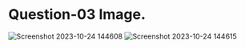 # Question-03 Image.
![Screenshot 2023-10-24 144608](https://github.com/Khush0031/pw-skills-full-stack-web-dev-assignment-solution/assets/121889921/97497c08-38e5-4002-a03e-510636129861)
![Screenshot 2023-10-24 144615](https://github.com/Khush0031/pw-skills-full-stack-web-dev-assignment-solution/assets/121889921/9b4bf367-1b65-450c-9938-ab7815c22d0a)
